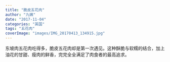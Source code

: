 ```yaml
---
title: "脆皮五花肉"
author: "九姨"
date: "2017-11-04"
categories: "英国"
tags: "五花肉"
coverImage: "images/IMG_20170413_134915.jpg"
---
```


东坡肉五花肉吃得多，脆皮五花肉却是第一次遇见。这种酥脆与软糯的结合，加上油花的甘甜、瘦肉的鲜香，完完全全满足了肉食者的最高追求。
